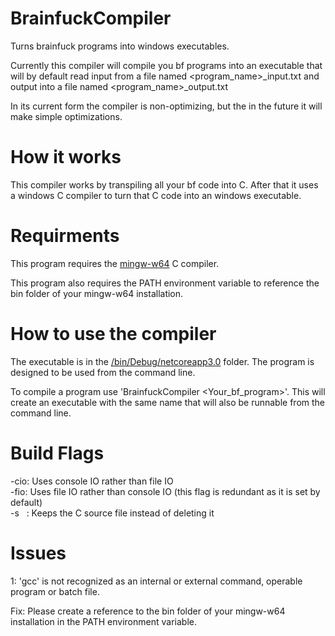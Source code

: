 # BrainfuckCompiler
 Turns brainfuck programs into windows executables.
 
 
 Currently this compiler will compile you bf programs into an executable that will by default read input from a file named <program_name>\_input.txt and output into a file named <program_name>\_output.txt

In its current form the compiler is non-optimizing, but the in the future it will make simple optimizations.

# How it works

This compiler works by transpiling all your bf code into C.  After that it uses a windows C compiler to turn that C code into an windows executable.

# Requirments

This program requires the [mingw-w64](https://mingw-w64.org/doku.php/download) C compiler.

This program also requires the PATH environment variable to reference the bin folder of your mingw-w64 installation.

# How to use the compiler

The executable is in the [/bin/Debug/netcoreapp3.0](/bin/Debug/netcoreapp3.0) folder.  The program is designed to be used from the command line.

To compile a program use 'BrainfuckCompiler <Your_bf_program>'.  This will create an executable with the same name that will also be runnable from the command line.

# Build Flags
-cio: Uses console IO rather than file IO  
-fio: Uses file IO rather than console IO (this flag is redundant as it is set by default)  
-s&nbsp; &nbsp;: Keeps the C source file instead of deleting it


# Issues

1: 'gcc' is not recognized as an internal or external command, operable program or batch file.

Fix: Please create a reference to the bin folder of your mingw-w64 installation in the PATH environment variable.
